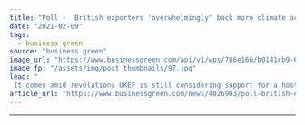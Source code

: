 ```yaml
---
title: "Poll -  British exporters 'overwhelmingly' back more climate action from UK Export Finance"
date: "2021-02-09"
tags: 
  - business green
source: "business green"
image_url: "https://www.businessgreen.com/api/v1/wps/786e166/b0141cb9-6cf8-4595-9460-f46063f12add/8/oilrig1as-185x114.jpg"
image_fp: "/assets/img/post_thumbnails/97.jpg"
lead: "
 It comes amid revelations UKEF is still considering support for a host of overseas fossil fuel projects, despite recent pledge from PM to put an end to such backing ..."
article_url: "https://www.businessgreen.com/news/4026903/poll-british-exporters-overwhelmingly-climate-action-uk-export-finance"
---
```


---
